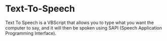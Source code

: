 # Text-To-Speech
Text To Speech is a VBScript that allows you to type what you want the computer to say, and it will then be spoken using SAPI (Speech Application Programming Interface).
